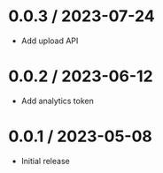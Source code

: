 0.0.3 / 2023-07-24
==================

* Add upload API

0.0.2 / 2023-06-12
==================

* Add analytics token

0.0.1 / 2023-05-08
==================

* Initial release
